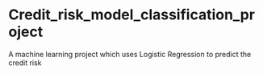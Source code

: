 # Credit_risk_model_classification_project
A machine learning project  which uses Logistic Regression to predict the credit risk
